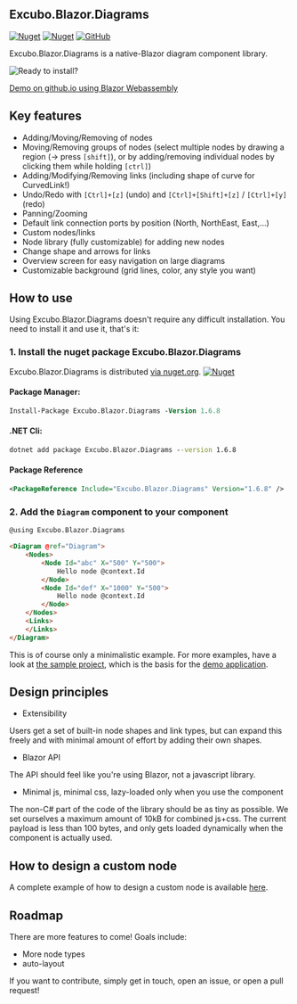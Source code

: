 ## Excubo.Blazor.Diagrams

[![Nuget](https://img.shields.io/nuget/v/Excubo.Blazor.Diagrams)](https://www.nuget.org/packages/Excubo.Blazor.Diagrams/)
[![Nuget](https://img.shields.io/nuget/dt/Excubo.Blazor.Diagrams)](https://www.nuget.org/packages/Excubo.Blazor.Diagrams/)
[![GitHub](https://img.shields.io/github/license/excubo-ag/Blazor.Diagrams)](https://github.com/excubo-ag/Blazor.Diagrams)

Excubo.Blazor.Diagrams is a native-Blazor diagram component library.

![Ready to install?](screenshot.png)

[Demo on github.io using Blazor Webassembly](https://excubo-ag.github.io/Blazor.Diagrams/)

## Key features

- Adding/Moving/Removing of nodes
- Moving/Removing groups of nodes (select multiple nodes by drawing a region (-> press `[shift]`), or by adding/removing individual nodes by clicking them while holding `[ctrl]`)
- Adding/Modifying/Removing links (including shape of curve for CurvedLink!)
- Undo/Redo with `[Ctrl]+[z]` (undo) and `[Ctrl]+[Shift]+[z]` / `[Ctrl]+[y]`(redo)
- Panning/Zooming
- Default link connection ports by position (North, NorthEast, East,...)
- Custom nodes/links
- Node library (fully customizable) for adding new nodes
- Change shape and arrows for links
- Overview screen for easy navigation on large diagrams
- Customizable background (grid lines, color, any style you want)

## How to use

Using Excubo.Blazor.Diagrams doesn't require any difficult installation. You need to install it and use it, that's it:

### 1. Install the nuget package Excubo.Blazor.Diagrams

Excubo.Blazor.Diagrams is distributed [via nuget.org](https://www.nuget.org/packages/Excubo.Blazor.Diagrams/).
[![Nuget](https://img.shields.io/nuget/v/Excubo.Blazor.Diagrams)](https://www.nuget.org/packages/Excubo.Blazor.Diagrams/)

#### Package Manager:
```ps
Install-Package Excubo.Blazor.Diagrams -Version 1.6.8
```

#### .NET Cli:
```cmd
dotnet add package Excubo.Blazor.Diagrams --version 1.6.8
```

#### Package Reference
```xml
<PackageReference Include="Excubo.Blazor.Diagrams" Version="1.6.8" />
```

### 2. Add the `Diagram` component to your component

```html
@using Excubo.Blazor.Diagrams

<Diagram @ref="Diagram">
    <Nodes>
        <Node Id="abc" X="500" Y="500">
            Hello node @context.Id
        </Node>
        <Node Id="def" X="1000" Y="500">
            Hello node @context.Id
        </Node>
    </Nodes>
    <Links>
    </Links>
</Diagram>
```

This is of course only a minimalistic example.
For more examples, have a look at [the sample project](https://github.com/excubo-ag/Blazor.Diagrams/tree/main/TestProject_Components), which is the basis for the [demo application](https://excubo-ag.github.io/Blazor.Diagrams/).

## Design principles

- Extensibility

Users get a set of built-in node shapes and link types, but can expand this freely and with minimal amount of effort by adding their own shapes.

- Blazor API

The API should feel like you're using Blazor, not a javascript library.

- Minimal js, minimal css, lazy-loaded only when you use the component

The non-C# part of the code of the library should be as tiny as possible. We set ourselves a maximum amount of 10kB for combined js+css.
The current payload is less than 100 bytes, and only gets loaded dynamically when the component is actually used.

## How to design a custom node

A complete example of how to design a custom node is available [here](https://github.com/excubo-ag/Blazor.Diagrams/blob/main/TestProject_Components/Pages/UserDefinedNode.razor).

## Roadmap

There are more features to come! Goals include:

- More node types
- auto-layout

If you want to contribute, simply get in touch, open an issue, or open a pull request!
